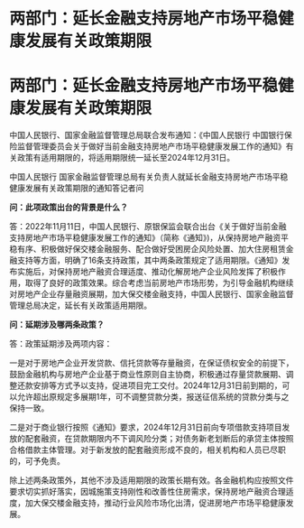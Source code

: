 # 两部门：延长金融支持房地产市场平稳健康发展有关政策期限

# 两部门：延长金融支持房地产市场平稳健康发展有关政策期限

中国人民银行、国家金融监督管理总局联合发布通知：《中国人民银行
中国银行保险监督管理委员会关于做好当前金融支持房地产市场平稳健康发展工作的通知》有关政策有适用期限的，将适用期限统一延长至2024年12月31日。

中国人民银行 国家金融监督管理总局有关负责人就延长金融支持房地产市场平稳健康发展有关政策期限的通知答记者问

**问：此项政策出台的背景是什么？**

答：2022年11月11日，中国人民银行、原银保监会联合出台《关于做好当前金融支持房地产市场平稳健康发展工作的通知》（简称《通知》)，从保持房地产融资平稳有序、积极做好保交楼金融服务、配合做好受困房企风险处置、加大住房租赁金融支持等方面，明确了16条支持政策，其中两条政策规定了适用期限。《通知》发布实施后，对保持房地产融资合理适度、推动化解房地产企业风险发挥了积极作用，取得了良好的政策效果。综合考虑当前房地产市场形势，为引导金融机构继续对房地产企业存量融资展期，加大保交楼金融支持，中国人民银行、国家金融监督管理总局决定，延长有关政策适用期限。

**问：延期涉及哪两条政策？**

答：政策延期涉及两项内容：

一是对于房地产企业开发贷款、信托贷款等存量融资，在保证债权安全的前提下，鼓励金融机构与房地产企业基于商业性原则自主协商，积极通过存量贷款展期、调整还款安排等方式予以支持，促进项目完工交付。2024年12月31日前到期的，可以允许超出原规定多展期1年，可不调整贷款分类，报送征信系统的贷款分类与之保持一致。

二是对于商业银行按照《通知》要求，2024年12月31日前向专项借款支持项目发放的配套融资，在贷款期限内不下调风险分类；对债务新老划断后的承贷主体按照合格借款主体管理。对于新发放的配套融资形成不良的，相关机构和人员已尽职的，可予免责。

除上述两条政策外，其他不涉及适用期限的政策长期有效。各金融机构应按照文件要求切实抓好落实，因城施策支持刚性和改善性住房需求，保持房地产融资合理适度，加大保交楼金融支持，推动行业风险市场化出清，促进房地产市场平稳健康发展。

